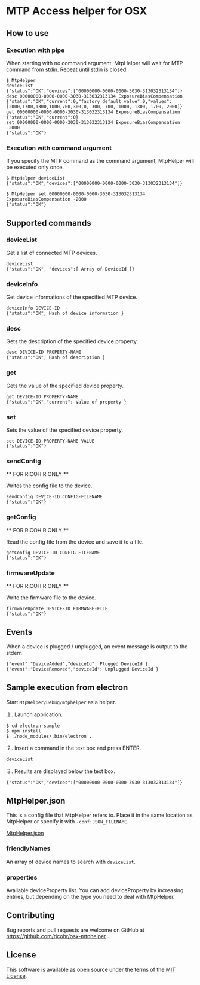 MTP Access helper for OSX
=========================

How to use
----------

### Execution with pipe

When starting with no command argument, MtpHelper will wait for MTP command from stdin.
Repeat until stdin is closed.

```
$ MtpHelper
deviceList
{"status":"OK","devices":["00000000-0000-0000-3030-313032313134"]}
desc 00000000-0000-0000-3030-313032313134 ExposureBiasCompensation
{"status":"OK","current":0,"factory_default_value":0,"values":[2000,1700,1300,1000,700,300,0,-300,-700,-1000,-1300,-1700,-2000]}
get 00000000-0000-0000-3030-313032313134 ExposureBiasCompensation
{"status":"OK","current":0}
set 00000000-0000-0000-3030-313032313134 ExposureBiasCompensation -2000
{"status":"OK"}
```

### Execution with command argument

If you specify the MTP command as the command argument, MtpHelper will be executed only once.

```
$ MtpHelper deviceList
{"status":"OK","devices":["00000000-0000-0000-3030-313032313134"]}
```
```
$ MtpHelper set 00000000-0000-0000-3030-313032313134 ExposureBiasCompensation -2000
{"status":"OK"}
```


Supported commands
------------------

### deviceList

Get a list of connected MTP devices.

```
deviceList
{"status":"OK", "devices":[ Array of DeviceId ]}
```

### deviceInfo

Get device informations of the specified MTP device.
```
deviceInfo DEVICE-ID
{"status":"OK", Hash of device information }
```

### desc

Gets the description of the specified device property.
```
desc DEVICE-ID PROPERTY-NAME
{"status":"OK", Hash of description }
```

### get

Gets the value of the specified device property.
```
get DEVICE-ID PROPERTY-NAME
{"status":"OK","current": Value of property }
```

### set

Sets the value of the specified device property.
```
set DEVICE-ID PROPERTY-NAME VALUE
{"status":"OK"}
```

### sendConfig

** FOR RICOH R ONLY **

Writes the config file to the device.
```
sendConfig DEVICE-ID CONFIG-FILENAME
{"status":"OK"}
```

### getConfig

** FOR RICOH R ONLY **

Read the config file from the device and save it to a file.
```
getConfig DEVICE-ID CONFIG-FILENAME
{"status":"OK"}
```

### firmwareUpdate

** FOR RICOH R ONLY **

Write the firmware file to the device.
```
firmwareUpdate DEVICE-ID FIRMWARE-FILE
{"status":"OK"}
```


Events
------

When a device is plugged / unplugged, an event message is output to the stderr.
```
{"event":"DeviceAdded","deviceId": Plugged DeviceId }
{"event":"DeviceRemoved","deviceId": Unplugged DeviceId }
```


Sample execution from electron
------------------------------

Start ``MtpHelper/Debug/mtphelper`` as a helper.

１. Launch application.
```
$ cd electron-sample
$ npm install
$ ./node_modules/.bin/electron .
```
２. Insert a command in the text box and press ENTER.
```
deviceList
```
３. Results are displayed below the text box.
```
{"status":"OK","devices":["00000000-0000-0000-3030-313032313134"]}
```


MtpHelper.json
--------------

This is a config file that MtpHelper refers to.
Place it in the same location as MtpHelper or specify it with ``-conf:JSON_FILENAME``.

[MtpHelper.json](https://github.com/ricohr/ricoh-r-console/blob/master/lib/mtphelper/MtpHelper.json)

### friendlyNames

An array of device names to search with ``deviceList``.

### properties

Available deviceProperty list.
You can add deviceProperty by increasing entries, but depending on the type you need to deal with MtpHelper.


Contributing
------------

Bug reports and pull requests are welcome on GitHub at https://github.com/ricohr/osx-mtphelper .


License
-------

This software is available as open source under the terms of the [MIT License](http://opensource.org/licenses/MIT).
